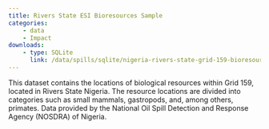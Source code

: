 ```yaml
---
title: Rivers State ESI Bioresources Sample
categories:
    - data
    - Impact
downloads:
    - type: SQLite
      link: /data/spills/sqlite/nigeria-rivers-state-grid-159-bioresources.sqlite
---
```

<p>This dataset contains the locations of biological resources within Grid 159, located in Rivers State Nigeria. The resource locations are divided into categories such as small mammals, gastropods, and, among others, primates. Data provided by the National Oil Spill Detection and Response Agency (NOSDRA) of Nigeria.</p>